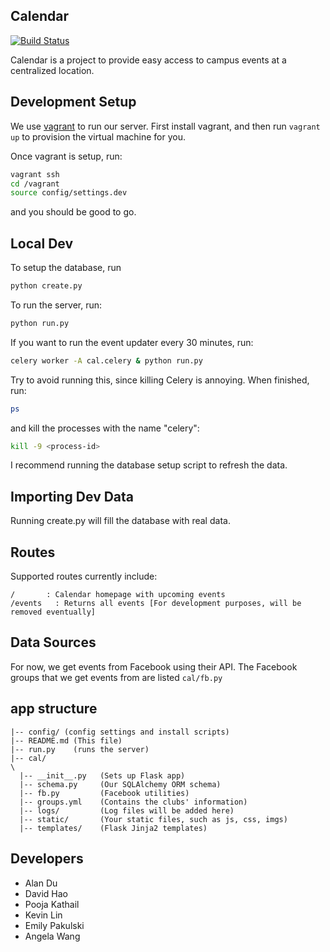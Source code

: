 Calendar
---

[![Build Status](https://travis-ci.org/adicu/calendar.svg?branch=master)](https://travis-ci.org/adicu/calendar)<F37>

Calendar is a project to provide easy access to campus events at a centralized location.

## Development Setup
We use [vagrant](http://www.vagrantup.com/) to run our server. First install vagrant, and then run `vagrant up` to provision the virtual machine for you.

Once vagrant is setup, run:
```bash
vagrant ssh
cd /vagrant
source config/settings.dev
```
and you should be good to go.

## Local Dev

To setup the database, run
```bash
python create.py
```

To run the server, run:
```bash
python run.py
````

If you want to run the event updater every 30 minutes, run:
```bash
celery worker -A cal.celery & python run.py
```

Try to avoid running this, since killing Celery is annoying. When finished, run:
```bash
ps
```
and kill the processes with the name "celery":
```bash
kill -9 <process-id>
```

I recommend running the database setup script to refresh the data.

## Importing Dev Data
Running create.py will fill the database with real data.

## Routes
Supported routes currently include:
```
/       : Calendar homepage with upcoming events
/events   : Returns all events [For development purposes, will be removed eventually]
```

## Data Sources
For now, we get events from Facebook using their API. The Facebook groups that we get events from are listed `cal/fb.py`

## app structure

```
|-- config/ (config settings and install scripts)
|-- README.md (This file)
|-- run.py    (runs the server)
|-- cal/
\
  |-- __init__.py   (Sets up Flask app)
  |-- schema.py     (Our SQLAlchemy ORM schema)
  |-- fb.py         (Facebook utilities)
  |-- groups.yml    (Contains the clubs' information)
  |-- logs/         (Log files will be added here)
  |-- static/       (Your static files, such as js, css, imgs)
  |-- templates/    (Flask Jinja2 templates)
```


## Developers
* Alan Du
* David Hao
* Pooja Kathail
* Kevin Lin
* Emily Pakulski
* Angela Wang

